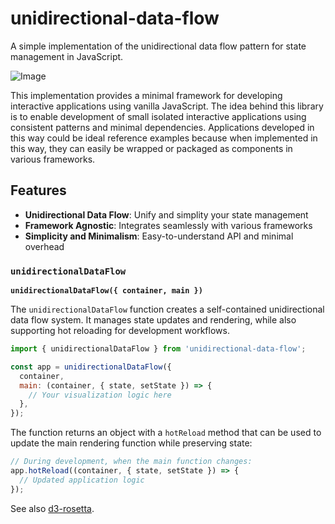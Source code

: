 # unidirectional-data-flow

A simple implementation of the unidirectional data flow pattern for state management in JavaScript.

![Image](https://github.com/user-attachments/assets/584b2ca3-8360-428d-9511-272fbb2698f0)

This implementation provides a minimal framework for developing interactive applications using vanilla JavaScript. The idea behind this library is to enable development of small isolated interactive applications using consistent patterns and minimal dependencies. Applications developed in this way could be ideal reference examples because when implemented in this way, they can easily be wrapped or packaged as components in various frameworks.

## Features

- **Unidirectional Data Flow**: Unify and simplity your state management
- **Framework Agnostic**: Integrates seamlessly with various frameworks
- **Simplicity and Minimalism**: Easy-to-understand API and minimal overhead

### `unidirectionalDataFlow`

**`unidirectionalDataFlow({ container, main })`**

The `unidirectionalDataFlow` function creates a self-contained unidirectional data flow system. It manages state updates and rendering, while also supporting hot reloading for development workflows.

```js
import { unidirectionalDataFlow } from 'unidirectional-data-flow';

const app = unidirectionalDataFlow({
  container,
  main: (container, { state, setState }) => {
    // Your visualization logic here
  },
});
```

The function returns an object with a `hotReload` method that can be used to update the main rendering function while preserving state:

```js
// During development, when the main function changes:
app.hotReload((container, { state, setState }) => {
  // Updated application logic
});
```


See also [d3-rosetta](https://github.com/curran/d3-rosetta).
